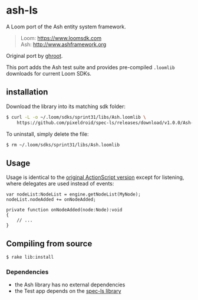 # ash-ls

A Loom port of the Ash entity system framework.

> Loom: https://www.loomsdk.com <br>
> Ash: http://www.ashframework.org

Original port by [ghroot](https://github.com/ghroot/AshLoom).

This port adds the Ash test suite and provides pre-compiled `.loomlib` downloads for current Loom SDKs.


## installation

Download the library into its matching sdk folder:

```bash
$ curl -L -o ~/.loom/sdks/sprint31/libs/Ash.loomlib \
    https://github.com/pixeldroid/spec-ls/releases/download/v1.0.0/Ash-sprint31.loomlib
```

To uninstall, simply delete the file:

```bash
$ rm ~/.loom/sdks/sprint31/libs/Ash.loomlib
```


## Usage

Usage is identical to the [original ActionScript version](http://www.ashframework.org) except for listening, where delegates are used instead of events:

```
var nodeList:NodeList = engine.getNodeList(MyNode);
nodeList.nodeAdded += onNodeAdded;

private function onNodeAdded(node:Node):void
{
	// ...
}
```


## Compiling from source

```
$ rake lib:install
```

### Dependencies

* the Ash library has no external dependencies
* the Test app depends on the [spec-ls library](https://github.com/pixeldroid/spec-ls)
